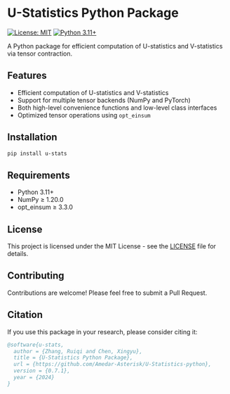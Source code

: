 # U-Statistics Python Package

[![License: MIT](https://img.shields.io/badge/License-MIT-yellow.svg)](https://opensource.org/licenses/MIT)
[![Python 3.11+](https://img.shields.io/badge/python-3.11+-blue.svg)](https://www.python.org/downloads/)

A Python package for efficient computation of U-statistics and V-statistics via tensor contraction.

## Features

- Efficient computation of U-statistics and V-statistics
- Support for multiple tensor backends (NumPy and PyTorch)
- Both high-level convenience functions and low-level class interfaces
- Optimized tensor operations using `opt_einsum`

## Installation

```bash
pip install u-stats
```

## Requirements

- Python 3.11+
- NumPy ≥ 1.20.0
- opt_einsum ≥ 3.3.0

## License

This project is licensed under the MIT License - see the [LICENSE](LICENSE) file for details.

## Contributing

Contributions are welcome! Please feel free to submit a Pull Request.

## Citation

If you use this package in your research, please consider citing it:

```bibtex
@software{u-stats,
  author = {Zhang, Ruiqi and Chen, Xingyu},
  title = {U-Statistics Python Package},
  url = {https://github.com/Amedar-Asterisk/U-Statistics-python},
  version = {0.7.1},
  year = {2024}
}
```

